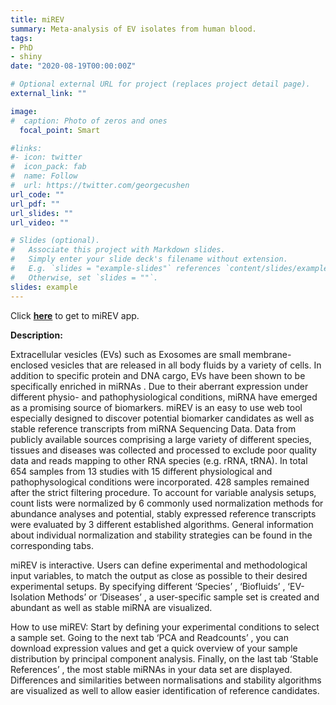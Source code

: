 ```yaml
---
title: miREV
summary: Meta-analysis of EV isolates from human blood.
tags:
- PhD
- shiny
date: "2020-08-19T00:00:00Z"

# Optional external URL for project (replaces project detail page).
external_link: ""

image:
#  caption: Photo of zeros and ones
  focal_point: Smart

#links:
#- icon: twitter
#  icon_pack: fab
#  name: Follow
#  url: https://twitter.com/georgecushen
url_code: ""
url_pdf: ""
url_slides: ""
url_video: ""

# Slides (optional).
#   Associate this project with Markdown slides.
#   Simply enter your slide deck's filename without extension.
#   E.g. `slides = "example-slides"` references `content/slides/example-slides.md`.
#   Otherwise, set `slides = ""`.
slides: example
---
```


Click [**here**](http://141.40.217.80:3838/miREV/) to get to miREV app.

**Description:**
   
Extracellular vesicles (EVs) such as Exosomes are small membrane-enclosed vesicles that are released in all body fluids by a variety of cells. In addition to specific protein and DNA cargo, EVs have been shown to be specifically enriched in miRNAs . Due to their aberrant expression under different physio- and pathophysiological conditions, miRNA have emerged as a promising source of biomarkers.
miREV is an easy to use web tool especially designed to discover potential biomarker candidates as well as stable reference transcripts from miRNA Sequencing Data. Data from publicly available sources comprising a large variety of different species, tissues and diseases was collected and processed to exclude poor quality data and reads mapping to other RNA species (e.g. rRNA, tRNA).
In total 654 samples from 13 studies with 15 different physiological and pathophysological conditions were incorporated. 428 samples remained after the strict filtering procedure. To account for variable analysis setups, count lists were normalized by 6 commonly used normalization methods for abundance analyses and potential, stably expressed reference transcripts were evaluated by 3 different established algorithms. General information about individual normalization and stability strategies can be found in the corresponding tabs.
    
miREV is interactive. Users can define experimental and methodological input variables, to match the output as close as possible to their desired experimental setups. By specifying different ‘Species’ , ‘Biofluids’ , ‘EV-Isolation Methods’ or ‘Diseases’ , a user-specific sample set is created and abundant as well as stable miRNA are visualized.
    
How to use miREV: Start by defining your experimental conditions to select a sample set. Going to the next tab ‘PCA and Readcounts’ , you can download expression values and get a quick overview of your sample distribution by principal component analysis. Finally, on the last tab ‘Stable References’ , the most stable miRNAs in your data set are displayed. Differences and similarities between normalisations and stability algorithms are visualized as well to allow easier identification of reference candidates.
